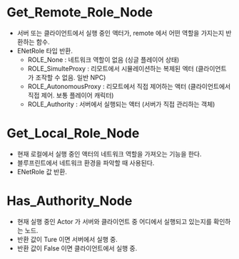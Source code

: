# Get_Remote_Role_Node

- 서버 또는 클라이언트에서 실행 중인 액터가, remote 에서 어떤 역할을 가지는지 반환하는 함수.
- ENetRole 타입 반환.
	- ROLE_None : 네트워크 역할이 없음 (싱글 플레이어 상태)
	- ROLE_SimulteProxy : 리모트에서 시뮬레이션하는 복제된 엑터 (클라이언트가 조작할 수 없음. 일반 NPC)
	- ROLE_AutonomousProxy : 리모트에서 직접 제어하는 액터 (클라이언트에서 직접 제어. 보통 플레이어 캐릭터)
	- ROLE_Authority : 서버에서 실행되는 액터 (서버가 직접 관리하는 객체)

# Get_Local_Role_Node

- 현재 로컬에서 실행 중인 액터의 네트워크 역할을 가져오는 기능을 한다.
- 블루프린트에서 네트워크 환경을 파악할 때 사용된다.
- ENetRole 값 반환.


# Has_Authority_Node

- 현재 실행 중인 Actor 가 서버와 클라이언트 중 어디에서 실행되고 있는지를 확인하는 노드.
- 반환 값이 Ture 이면 서버에서 실행 중.
- 반환 값이 False 이면 클라이언트에서 실행 중.
